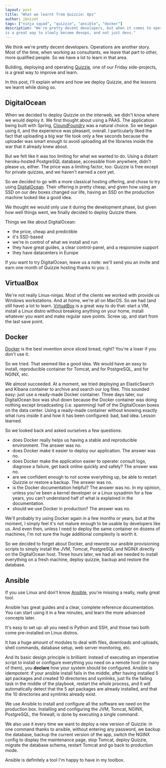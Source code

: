 ```yaml
---
layout: post
title: "What we learnt from Quizzie: Ops"
author: jbnizet
tags: ["ninja squad", "quizzie", "ansible", "docker"]
description: "We're pretty decent developers, but when it comes to operations, that's another story. Building and operating Quizzie
is a great way to slowly become devops, and not just devs."
---
```


We think we're pretty decent developers. Operations are another story. Most of the time, when working as
consultants, we leave that part to other, more qualified people. So we have a lot to learn in that area.

Building, deploying and operating [Quizzie](https://quizzie.io), one of our Friday side-projects, is a great
way to improve and learn.

In this post, I'll explain where and how we deploy Quizzie, and the lessons we learnt while doing so.

## DigitalOcean

When we decided to deploy Quizzie on the interweb, we didn't know where we would deploy it. We first thought about using
a PAAS. The application being built with Spring, [CloundFoundry](http://www.cloudfoundry.org/index.html) was a natural choice.
So we began using it, and the experience was pleasant, overall. I particularly liked the fact that uploading a big war file took only a few seconds because the uploader was smart enough to avoid uploading all the libraries inside the war that it already knew about.

But we felt like it was too limiting for what we wanted to do. Using a distant heroku-hosted PostgreSQL database,
accessible from anywhere, didn't please us, either. The price was a limiting factor, too: Quizzie is free except for private quizzes, and we haven't earned a cent yet.

So we decided to go with a more classical hosting offering, and chose to try using [DigitalOcean](https://www.digitalocean.com/). Their offering is pretty cheap, and given how using an SSD on our dev boxes changed our life, having an SSD on the production machine looked like a good idea.

We thought we would only use it during the development phase, but given how well things went, we finally decided to deploy Quizzie
there.

Things we like about DigitalOcean:

 - the price, cheap and predictible
 - it's SSD-based
 - we're in control of what we install and run
 - they have great guides, a clear control-panel, and a responsive support
 - they have datacenters in Europe

If you want to try DigitalOcean, leave us a note: we'll send you an invite and earn one month of Quizzie hosting thanks
to you :).

## VirtualBox

We're not really Linux-ninjas. Most of the clients we worked with provide us Windows workstations. And at home, we're all on MacOS.
So we had (and still have) a lot to learn. [VirtualBox](https://www.virtualbox.org/) is a great way to do that: start a VM, install a Linux distro without breaking
anything on your home, install whatever you want and make regular save points. Screw up, and start from the last save point.

## Docker

[Docker](https://www.docker.com) is the best invention since sliced bread, right? You're a loser if you don't use it.

So we tried. That seemed like a good idea. We would have an easy to install, reproducible container for Tomcat, and for PostgreSQL, and for NGINX, etc.

We almost succeeded. At a moment, we tried deploying an ElasticSearch and Kibana container to archive and search our log files. This sounded easy: just use a ready-made Docker container. Three days later, our DigitalOcean box was shut down because the Docker container was doing nothing except broadcasting (i.e. spamming) half of the DigitalOcean boxes on the data center. Using a ready-made container without knowing exactly what runs inside it and how it has been configured: bad, bad idea. Lesson learned.

So we looked back and asked ourselves a few questions:

 - does Docker really helps us having a stable and reproducible environment. The answer was no.
 - does Docker make it easier to deploy our application. The answer was no.
 - does Docker make the application easier to operate: consult logs, diagnose a failure, get back online quickly and safely? The answer was no.
 - are we confident enough to not screw everything up, be able to restart Quizzie or restore a backup. The answer was no.
 - is the Docker documentation helpful? The answer was no. In my opinion, unless you've been a kernel developer or a Linux sysadmin
 for a few years, you can't understand half of what is explained in the documentation.
 - should we use Docker in production? The answer was no.

We'll probably try using Docker again in a few months or years, but at the moment, I simply feel it's not mature enough to be usable by
developers like us. And even then, unless I need to deploy the same container on dozens of machines, I'm not sure the huge additional
complexity is worth it.

So we decided to forget about Docker, and rewrote our ansible provisioning scripts to simply install the JVM, Tomcat, PostgreSQL and NGINX directly on the DigitalOcean host. Three hours later, we had all we needed to
install everything on a fresh machine, deploy quizzie, backup and restore the database.

## Ansible

If you use Linux and don't know [Ansible](http://www.ansible.com), you're missing a really, really great tool.

Ansible has great guides and a clear, complete reference documentation. You can start using it in a few minutes, and learn the more
advanced concepts later.

It's easy to set up: all you need is Python and SSH, and those two both come pre-installed on Linux distros.

It has a huge amount of modules to deal with files, downloads and uploads, shell commands, database setup, web server
monitoring, etc.

And its basic design principle is brilliant: instead of executing an imperative script to install or configure everything you need on a remote host (or many of them), you **declare** how your system should be configured. Ansible is idempotent: if your ansible install fails in the middle, after having installed 5 apt packages and created 10 directories and symlinks, just fix the failing task in the middle of the playbook, restart the whole process, and it will automatically detect that the 5 apt packages are already installed, and that the 10 directories and symlinks already exist.

We use Ansible to install and configure all the software we need on the production box. Installing and configuring the JVM, Tomcat, NGINX, PostgreSQL, the firewall, is done by executing a single command.

We also use it every time we want to deploy a new version of Quizzie: in one command thanks to ansible, without entering any password, we backup the database, backup the current version of the app, switch the NGINX config to display the maintenance page, stop Tomcat, deploy Quizzie, migrate the database schema, restart Tomcat and go back to production mode.

Ansible is definitely a tool I'm happy to have in my toolbox.
